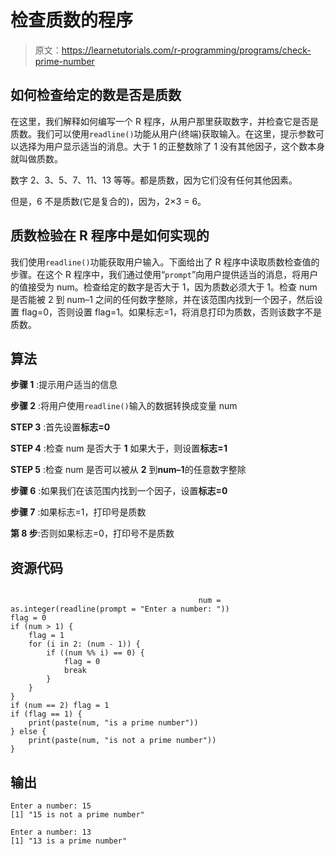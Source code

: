 # 检查质数的程序

> 原文：<https://learnetutorials.com/r-programming/programs/check-prime-number>

## 如何检查给定的数是否是质数

在这里，我们解释如何编写一个 R 程序，从用户那里获取数字，并检查它是否是质数。我们可以使用`readline()`功能从用户(终端)获取输入。在这里，提示参数可以选择为用户显示适当的消息。大于 1 的正整数除了 1 没有其他因子，这个数本身就叫做质数。

数字 2、3、5、7、11、13 等等。都是质数，因为它们没有任何其他因素。

但是，6 不是质数(它是复合的)，因为，2×3 = 6。

## 质数检验在 R 程序中是如何实现的

我们使用`readline()`功能获取用户输入。下面给出了 R 程序中读取质数检查值的步骤。在这个 R 程序中，我们通过使用“`prompt`”向用户提供适当的消息，将用户的值接受为 num。检查给定的数字是否大于 1，因为质数必须大于 1。检查 num 是否能被 2 到 num–1 之间的任何数字整除，并在该范围内找到一个因子，然后设置 flag=0，否则设置 flag=1。如果标志=1，将消息打印为质数，否则该数字不是质数。

## 算法

**步骤 1** :提示用户适当的信息

**步骤 2** :将用户使用`readline()`输入的数据转换成变量 num

**STEP 3** :首先设置**标志=0**

**STEP 4** :检查 num 是否大于 **1** 如果大于，则设置**标志=1**

**STEP 5** :检查 num 是否可以被从 **2** 到**num–1**的任意数字整除

**步骤 6** :如果我们在该范围内找到一个因子，设置**标志=0**

**步骤 7** :如果标志=1，打印号是质数

**第 8 步**:否则如果标志=0，打印号不是质数

## 资源代码

```

                                          num = as.integer(readline(prompt = "Enter a number: "))
flag = 0
if (num > 1) {
    flag = 1
    for (i in 2: (num - 1)) {
        if ((num %% i) == 0) {
            flag = 0
            break
        }
    }
}
if (num == 2) flag = 1
if (flag == 1) {
    print(paste(num, "is a prime number"))
} else {
    print(paste(num, "is not a prime number"))
}

```

## 输出

```
Enter a number: 15
[1] "15 is not a prime number"

Enter a number: 13
[1] "13 is a prime number"
```